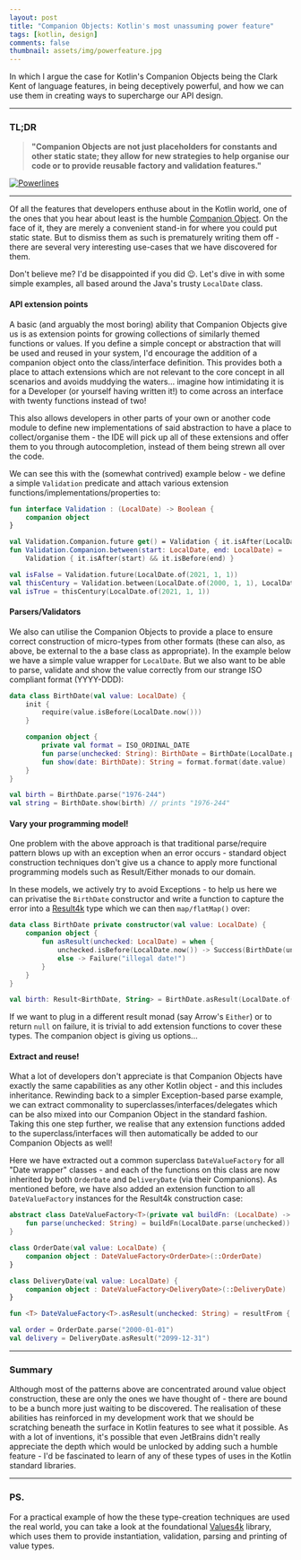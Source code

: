 ```yaml
---
layout: post 
title: "Companion Objects: Kotlin's most unassuming power feature"
tags: [kotlin, design]
comments: false
thumbnail: assets/img/powerfeature.jpg
---
```


In which I argue the case for Kotlin's Companion Objects being the Clark Kent of language features, in being deceptively
powerful, and how we can use them in creating ways to supercharge our API design.

<hr/>

### TL;DR
> **"Companion Objects are not just placeholders for constants and other static state; they allow for new strategies to help organise our code or to provide reusable factory and validation features."**

<a title="Image by Nicole Köhler from Pixabay"
href="https://pixabay.com/photos/power-lines-fields-sunset-twilight-532720">
<img class="article" alt="Powerlines" src="
../../../assets/img/powerfeature.jpg"></a>

<hr/>

Of all the features that developers enthuse about in the Kotlin world, one of the ones that you hear about least is the
humble [Companion Object](https://kotlinlang.org/docs/reference/object-declarations.html#companion-objects). On the face of it, they are merely a convenient stand-in for where you could put static state.
But to dismiss them as such is prematurely writing them off - there are several very interesting use-cases that we have
discovered for them.

Don't believe me? I'd be disappointed if you did 😉. Let's dive in with some simple examples, all based around the Java's
trusty `LocalDate` class.

#### API extension points
A basic (and arguably the most boring) ability that Companion Objects give us is as extension points for growing
collections of similarly themed functions or values. If you define a simple concept or abstraction that will be used and
reused in your system, I'd encourage the addition of a companion object onto the class/interface definition. This
provides both a place to attach extensions which are not relevant to the core concept in all scenarios and avoids
muddying the waters... imagine how intimidating it is for a Developer (or yourself having written it!) to come across an
interface with twenty functions instead of two!

This also allows developers in other parts of your own or another code module to define new implementations of said
abstraction to have a place to collect/organise them - the IDE will pick up all of these extensions and offer them to
you through autocompletion, instead of them being strewn all over the code.

We can see this with the (somewhat contrived) example below - we define a simple `Validation` predicate and attach
various extension functions/implementations/properties to:

```kotlin
fun interface Validation : (LocalDate) -> Boolean {
    companion object
}

val Validation.Companion.future get() = Validation { it.isAfter(LocalDate.now()) }
fun Validation.Companion.between(start: LocalDate, end: LocalDate) =
    Validation { it.isAfter(start) && it.isBefore(end) }

val isFalse = Validation.future(LocalDate.of(2021, 1, 1))
val thisCentury = Validation.between(LocalDate.of(2000, 1, 1), LocalDate.of(2099, 12, 31))
val isTrue = thisCentury(LocalDate.of(2021, 1, 1))
```

#### Parsers/Validators
We also can utilise the Companion Objects to provide a place to ensure correct construction of micro-types from other
formats (these can also, as above, be external to the a base class as appropriate). In the example below we have a
simple value wrapper for `LocalDate`. But we also want to be able to parse, validate and show the value correctly from our
strange ISO compliant format (YYYY-DDD):

```kotlin
data class BirthDate(val value: LocalDate) {
    init {
        require(value.isBefore(LocalDate.now()))
    }

    companion object {
        private val format = ISO_ORDINAL_DATE
        fun parse(unchecked: String): BirthDate = BirthDate(LocalDate.parse(unchecked, format))
        fun show(date: BirthDate): String = format.format(date.value)
    }
}

val birth = BirthDate.parse("1976-244")
val string = BirthDate.show(birth) // prints "1976-244"
```

#### Vary your programming model!
One problem with the above approach is that traditional parse/require pattern blows up with an exception when an error
occurs - standard object construction techniques don't give us a chance to apply more functional programming models such
as Result/Either monads to our domain.

In these models, we actively try to avoid Exceptions - to help us here we can privatise the `BirthDate` constructor and write a  function to capture the error into a [Result4k](https://github.com/fork-handles/forkhandles/tree/trunk/result4k) type which we can then `map/flatMap()` over:

```kotlin
data class BirthDate private constructor(val value: LocalDate) {
    companion object {
        fun asResult(unchecked: LocalDate) = when {
            unchecked.isBefore(LocalDate.now()) -> Success(BirthDate(unchecked))
            else -> Failure("illegal date!")
        }
    }
}

val birth: Result<BirthDate, String> = BirthDate.asResult(LocalDate.of(1999, 12, 31))
```

If we want to plug in a different result monad (say Arrow's `Either`) or to return `null` on failure, it is trivial to add extension functions to cover these types. The companion object is giving us options...

#### Extract and reuse!
What a lot of developers don't appreciate is that Companion Objects have exactly the same capabilities as any other Kotlin object - and this includes inheritance. Rewinding back to a simpler Exception-based parse example, we can extract commonality to superclasses/interfaces/delegates which can be also mixed into our Companion Object in the standard fashion. Taking this one step further, we realise that any extension functions added to the superclass/interfaces will then automatically be added to our Companion Objects as well!

Here we have extracted out a common superclass `DateValueFactory` for all "Date wrapper" classes - and each of the functions on this class are now inherited by both `OrderDate` and `DeliveryDate` (via their Companions). As mentioned before, we have also added an extension function to all `DateValueFactory` instances for the Result4k construction case:

```kotlin
abstract class DateValueFactory<T>(private val buildFn: (LocalDate) -> T) {
    fun parse(unchecked: String) = buildFn(LocalDate.parse(unchecked))
}

class OrderDate(val value: LocalDate) {
    companion object : DateValueFactory<OrderDate>(::OrderDate)
}

class DeliveryDate(val value: LocalDate) {
    companion object : DateValueFactory<DeliveryDate>(::DeliveryDate)
}

fun <T> DateValueFactory<T>.asResult(unchecked: String) = resultFrom { parse(unchecked) }

val order = OrderDate.parse("2000-01-01")
val delivery = DeliveryDate.asResult("2099-12-31")
```

<hr/>

### Summary
Although most of the patterns above are concentrated around value object construction, these are only the ones we have thought of - there are bound to be a bunch more just waiting to be discovered. The realisation of these abilities has reinforced in my development work that we should be scratching beneath the surface in Kotlin features to see what it possible. As with a lot of inventions, it's possible that even JetBrains didn't really appreciate the depth which would be unlocked by adding such a humble feature - I'd be fascinated to learn of any of these types of uses in the Kotlin standard libraries.

<hr/>

### PS.
For a practical example of how the these type-creation techniques are used the real world, you can take a look at the foundational [Values4k](https://github.com/fork-handles/forkhandles/tree/trunk/values4k) library, which uses them to provide instantiation, validation, parsing and printing of value types.
